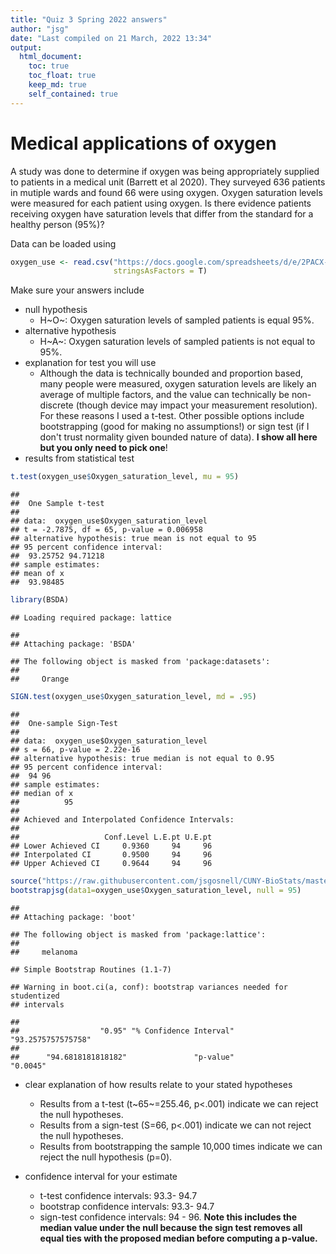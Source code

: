 ```yaml
---
title: "Quiz 3 Spring 2022 answers"
author: "jsg"
date: "Last compiled on 21 March, 2022 13:34"
output:
  html_document:
    toc: true
    toc_float: true
    keep_md: true
    self_contained: true
---
```




# Medical applications of oxygen

A study was done to determine if oxygen was being appropriately supplied to patients
in a medical unit (Barrett et al 2020). They surveyed 636 patients in mutiple wards and
found 66 were using oxygen.  Oxygen saturation levels were measured for each patient
using oxygen. Is there evidence patients receiving oxygen have saturation levels
that differ from the standard for a healthy person (95%)?  

Data can be loaded using 


```r
oxygen_use <- read.csv("https://docs.google.com/spreadsheets/d/e/2PACX-1vSC8ft2LReouozG9fDK0Pa-QXESZ82qzADTCCBr_LoQeVRlRDLS4KOhMNYjGnGZFTrq5hkuYcOk6cKm/pub?gid=1295231330&single=true&output=csv",
                       stringsAsFactors = T)
```

Make sure your answers include

* null hypothesis
  * H~O~: Oxygen saturation levels of sampled patients is equal 95%.
* alternative hypothesis
  * H~A~: Oxygen saturation levels of sampled patients is not equal to 95%.
* explanation for test you will use
  * Although the data is technically bounded and proportion based, many people 
  were measured, oxygen saturation levels are likely an average of multiple factors,
  and the value can technically be non-discrete (though device may impact your 
  measurement resolution). 
  For these reasons I used a t-test.  Other possible options include bootstrapping 
  (good for making no assumptions!)
  or sign test (if I don't trust normality given bounded nature of data). 
  **I show all here but you only need to pick one**!
* results from statistical test


```r
t.test(oxygen_use$Oxygen_saturation_level, mu = 95)
```

```
## 
## 	One Sample t-test
## 
## data:  oxygen_use$Oxygen_saturation_level
## t = -2.7875, df = 65, p-value = 0.006958
## alternative hypothesis: true mean is not equal to 95
## 95 percent confidence interval:
##  93.25752 94.71218
## sample estimates:
## mean of x 
##  93.98485
```

```r
library(BSDA)
```

```
## Loading required package: lattice
```

```
## 
## Attaching package: 'BSDA'
```

```
## The following object is masked from 'package:datasets':
## 
##     Orange
```

```r
SIGN.test(oxygen_use$Oxygen_saturation_level, md = .95)
```

```
## 
## 	One-sample Sign-Test
## 
## data:  oxygen_use$Oxygen_saturation_level
## s = 66, p-value = 2.22e-16
## alternative hypothesis: true median is not equal to 0.95
## 95 percent confidence interval:
##  94 96
## sample estimates:
## median of x 
##          95 
## 
## Achieved and Interpolated Confidence Intervals: 
## 
##                   Conf.Level L.E.pt U.E.pt
## Lower Achieved CI     0.9360     94     96
## Interpolated CI       0.9500     94     96
## Upper Achieved CI     0.9644     94     96
```

```r
source("https://raw.githubusercontent.com/jsgosnell/CUNY-BioStats/master/code_examples/bootstrapjsg.R")
bootstrapjsg(data1=oxygen_use$Oxygen_saturation_level, null = 95)
```

```
## 
## Attaching package: 'boot'
```

```
## The following object is masked from 'package:lattice':
## 
##     melanoma
```

```
## Simple Bootstrap Routines (1.1-7)
```

```
## Warning in boot.ci(a, conf): bootstrap variances needed for studentized
## intervals
```

```
##                                                                         
##                  "0.95" "% Confidence Interval"      "93.2575757575758" 
##                                                                         
##      "94.6818181818182"               "p-value"                "0.0045"
```

* clear explanation of how results relate to your stated hypotheses

  * Results from a t-test (t~65~=255.46, p<.001) indicate we can reject the null
  hypotheses.
  * Results from a sign-test (S=66, p<.001) indicate we can not reject the null
  hypotheses.
  * Results from bootstrapping the sample 10,000 times indicate we can reject 
  the null hypothesis (p=0).
* confidence interval for your estimate
  * t-test confidence intervals:  93.3- 94.7
  * bootstrap confidence intervals: 93.3- 94.7
  * sign-test confidence intervals:  94 - 96. **Note this includes the median
  value under the null because  the sign test removes all equal ties with the 
  proposed median before computing a p-value.**

